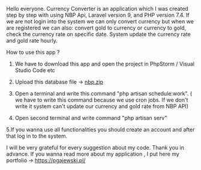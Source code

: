 Hello everyone. Currency Converter is an application which I was created step by step with using NBP Api, Laravel version 9, and PHP version 7.4. If we are not login into the system we can only convert currency but when we are registered we can also: convert gold to currency or currency to gold, check the currency rate on specific date. System update the currency rate and gold rate hourly.

How to use this app ?


1. We have to download this app and open the project in PhpStorm / Visual Studio Code etc

2. Upload this database file -> [nbp.zip](https://github.com/PatrykGajewski99/API_NBP/files/9830857/nbp.zip)

3. Open a terminal and write this command "php artisan schedule:work". ( we have to write this command because we use cron jobs. If we don't write it system can't update our currency and gold rate from NBP API) 

4. Open second terminal and write command "php artisan serv"

5.If you wanna use all functionalities you should create an account and after that log in to the system.

I will be very grateful for every suggestion about my code. Thank you in advance. If you wanna read more about my application , I put here my portfolio -> https://pgajewski.pl/
